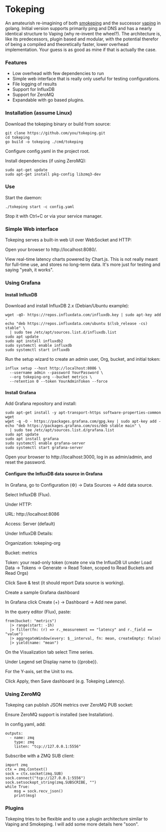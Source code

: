 # Tokeping

 An amateurish re-imagining of both [smokeping](https://oss.oetiker.ch/smokeping/) and the successor [vaping](https://github.com/20c/vaping) in golang. Initial version supports primarily ping and DNS and has a nearly identical structure to Vaping (why re-invent the wheel?). The architecture is, like its predecessors, plugin based and modular, with the potential therefor of being a compiled and theoretically faster, lower overhead implementation. Your guess is as good as mine if that is actually the case. 

### Features

* Low overhead with few dependencies to run
* Simple web interface that is really only useful for testing configurations.
* File logging of results
* Support for InfluxDB
* Support for ZeroMQ
* Expandable with go based plugins.

### Installation (assume Linux)

Download the tokeping binary or build from source:

```
git clone https://github.com/you/tokeping.git
cd tokeping
go build -o tokeping ./cmd/tokeping
```

Configure config.yaml in the project root.

Install dependencies (if using ZeroMQ):

```
sudo apt-get update
sudo apt-get install pkg-config libzmq3-dev
```

### Use

Start the daemon:

```
./tokeping start -c config.yaml
```

Stop it with Ctrl+C or via your service manager.

### Simple Web interface

Tokeping serves a built-in web UI over WebSocket and HTTP:

Open your browser to http://localhost:8080/.

View real-time latency charts powered by Chart.js.
This is not really meant for full-time use, and stores no long-term data. It's more just for testing and saying "yeah, it works". 

### Using Grafana

#### Install InfluxDB

Download and install InfluxDB 2.x (Debian/Ubuntu example):

```
wget -qO- https://repos.influxdata.com/influxdb.key | sudo apt-key add -
echo "deb https://repos.influxdata.com/ubuntu $(lsb_release -cs) stable" \
  | sudo tee /etc/apt/sources.list.d/influxdb.list
sudo apt update
sudo apt install influxdb2
sudo systemctl enable influxdb
sudo systemctl start influxdb
```

Run the setup wizard to create an admin user, Org, bucket, and initial token:

```
influx setup --host http://localhost:8086 \
  --username admin --password YourPassword \
  --org tokeping-org --bucket metrics \
  --retention 0 --token YourAdminToken --force
```

#### Install Grafana

Add Grafana repository and install:

```
sudo apt-get install -y apt-transport-https software-properties-common wget
wget -q -O - https://packages.grafana.com/gpg.key | sudo apt-key add -
echo "deb https://packages.grafana.com/oss/deb stable main" \
  | sudo tee /etc/apt/sources.list.d/grafana.list
sudo apt update
sudo apt install grafana
sudo systemctl enable grafana-server
sudo systemctl start grafana-server
```

Open your browser to http://localhost:3000, log in as admin/admin, and reset the password.

#### Configure the InfluxDB data source in Grafana

In Grafana, go to Configuration (⚙️) → Data Sources → Add data source.

Select InfluxDB (Flux).

Under HTTP:

URL: http://localhost:8086

Access: Server (default)

Under InfluxDB Details:

Organization: tokeping-org

Bucket: metrics

Token: your read-only token (create one via the InfluxDB UI under Load Data → Tokens → Generate → Read Token, scoped to Read Buckets and Read Orgs)

Click Save & test (it should report Data source is working).

Create a sample Grafana dashboard

In Grafana click Create (+) → Dashboard → Add new panel.

In the query editor (Flux), paste:

```
from(bucket: "metrics")
  |> range(start: -1h)
  |> filter(fn: (r) => r._measurement == "latency" and r._field == "value")
  |> aggregateWindow(every: $__interval, fn: mean, createEmpty: false)
  |> yield(name: "mean")
```

On the Visualization tab select Time series.

Under Legend set Display name to {{probe}}.

For the Y-axis, set the Unit to ms.

Click Apply, then Save dashboard (e.g. Tokeping Latency).

### Using ZeroMQ

Tokeping can publish JSON metrics over ZeroMQ PUB socket:

Ensure ZeroMQ support is installed (see Installation).

In config.yaml, add:

```
outputs:
  - name: zmq
    type: zmq
    listen: "tcp://127.0.0.1:5556"
```

Subscribe with a ZMQ SUB client:

```
import zmq
ctx = zmq.Context()
sock = ctx.socket(zmq.SUB)
sock.connect("tcp://127.0.0.1:5556")
sock.setsockopt_string(zmq.SUBSCRIBE, "")
while True:
    msg = sock.recv_json()
    print(msg)
```
### Plugins

Tokeping tries to be flexible and to use a plugin architecture similar to Vaping and Smokeping. I will add some more details here "soon". 